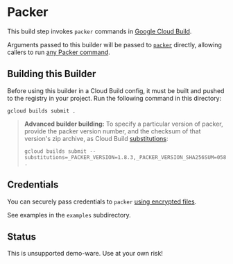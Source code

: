 # Packer

This build step invokes `packer` commands in [Google Cloud Build][cloud-build].

Arguments passed to this builder will be passed to [`packer`][packer] directly, allowing callers to
run [any Packer command][packer-commands].

[cloud-build]: https://cloud.google.com/cloud-build

[packer]: https://www.packer.io

[packer-commands]: https://www.packer.io/docs/commands

## Building this Builder

Before using this builder in a Cloud Build config, it must be built and pushed to the registry in
your project. Run the following command in this directory:

```
gcloud builds submit .
```

> **Advanced builder building:** To specify a particular version of packer, provide the packer version
> number, and the checksum of that version's zip archive, as Cloud Build [substitutions][substitutions]:
> ```
> gcloud builds submit --substitutions=_PACKER_VERSION=1.8.3,_PACKER_VERSION_SHA256SUM=0587f7815ed79589cd9c2b754c82115731c8d0b8fd3b746fe40055d969facba5 .
> ```

[substitutions]: https://cloud.google.com/cloud-build/docs/configuring-builds/substitute-variable-values#using_user-defined_substitutions

## Credentials

You can securely pass credentials to `packer` [using encrypted files][cloud-build-encrypted-files].

See examples in the `examples` subdirectory.

[cloud-build-encrypted-files]: https://cloud.google.com/cloud-build/docs/tutorials/using-encrypted-files

## Status

This is unsupported demo-ware. Use at your own risk!
